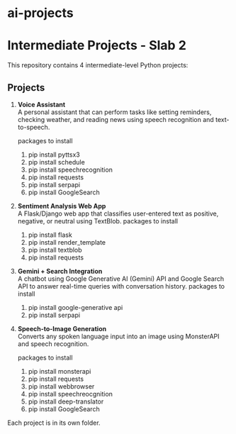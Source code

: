 # ai-projects
# Intermediate Projects - Slab 2

This repository contains 4 intermediate-level Python projects:

##  Projects

1. **Voice Assistant**  
   A personal assistant that can perform tasks like setting reminders, checking weather, and reading news using speech recognition and text-to-speech.
   
   packages to install  
   1) pip install pyttsx3
   2) pip install schedule
   3) pip install speechrecognition 
   4) pip install requests
   5) pip install serpapi 
   6) pip install GoogleSearch

2. **Sentiment Analysis Web App**  
   A Flask/Django web app that classifies user-entered text as positive, negative, or neutral using TextBlob.
   packages to install 
   1) pip install flask
   2) pip install render_template
   3) pip install textblob 
   4) pip install requests

3. **Gemini + Search Integration**  
   A chatbot using Google Generative AI (Gemini) API and Google Search API to answer real-time queries with conversation history. 
   packages to install 
   1) pip install google-generative api
   2) pip install serpapi   

4. **Speech-to-Image Generation**  
   Converts any spoken language input into an image using MonsterAPI and speech recognition.
   
   packages to install
   1) pip install monsterapi
   2) pip install requests
   3) pip install webbrowser 
   4) pip install speechreocgnition
   5) pip install deep-translator 
   6) pip install GoogleSearch

Each project is in its own folder.
